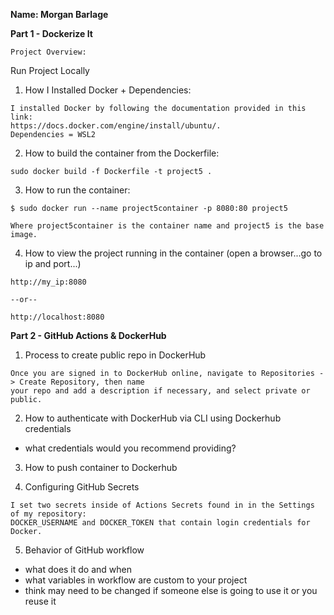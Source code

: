 **Name: Morgan Barlage**

**Part 1 - Dockerize It** <br />
```
Project Overview: 
```
Run Project Locally
1. How I Installed Docker + Dependencies: 
```
I installed Docker by following the documentation provided in this link: 
https://docs.docker.com/engine/install/ubuntu/. 
Dependencies = WSL2
```
2. How to build the container from the Dockerfile: 
```
sudo docker build -f Dockerfile -t project5 .
```
3. How to run the container:
```
$ sudo docker run --name project5container -p 8080:80 project5

Where project5container is the container name and project5 is the base image.
```
4. How to view the project running in the container (open a browser...go to ip and port...)
```
http://my_ip:8080

--or--

http://localhost:8080
```

**Part 2 - GitHub Actions & DockerHub**
1. Process to create public repo in DockerHub
```
Once you are signed in to DockerHub online, navigate to Repositories -> Create Repository, then name
your repo and add a description if necessary, and select private or public.
```

2. How to authenticate with DockerHub via CLI using Dockerhub credentials
- what credentials would you recommend providing?

3. How to push container to Dockerhub

4. Configuring GitHub Secrets
```
I set two secrets inside of Actions Secrets found in in the Settings of my repository: 
DOCKER_USERNAME and DOCKER_TOKEN that contain login credentials for Docker.
```

5. Behavior of GitHub workflow
- what does it do and when
- what variables in workflow are custom to your project
- think may need to be changed if someone else is going to use it or you reuse it
